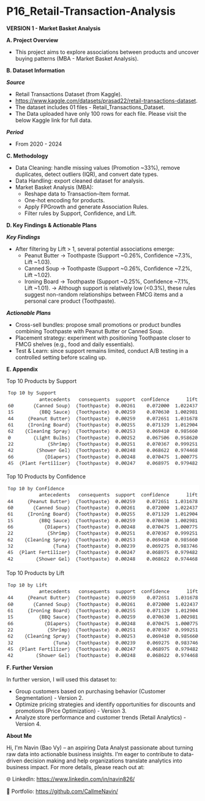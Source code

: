 # P16_Retail-Transaction-Analysis

**VERSION 1 - Market Basket Analysis**

**A. Project Overview**

- This project aims to explore associations between products and uncover buying patterns (MBA - Market Basket Analysis).

**B. Dataset Information**

_**Source**_

- Retail Transactions Dataset (from Kaggle).
- https://www.kaggle.com/datasets/prasad22/retail-transactions-dataset.
- The dataset includes 01 files - Retail_Transactions_Dataset.
- The Data uploaded have only 100 rows for each file. Please visit the below Kaggle link for full data.

_**Period**_

- From 2020 - 2024

**C. Methodology**

- Data Cleaning: handle missing values (Promotion ~33%), remove duplicates, detect outliers (IQR), and convert date types.
- Data Handling: export cleaned dataset for analysis.
- Market Basket Analysis (MBA): 
  + Reshape data to Transaction–Item format.
  + One-hot encoding for products.
  + Apply FPGrowth and generate Association Rules.
  + Filter rules by Support, Confidence, and Lift.

**D. Key Findings & Actionable Plans**

_**Key Findings**_

- After filtering by Lift > 1, several potential associations emerge:
  + Peanut Butter → Toothpaste (Support ~0.26%, Confidence ~7.3%, Lift ~1.03).
  + Canned Soup → Toothpaste (Support ~0.26%, Confidence ~7.2%, Lift ~1.02).
  + Ironing Board → Toothpaste (Support ~0.25%, Confidence ~7.1%, Lift ~1.01).
→ Although support is relatively low (<0.3%), these rules suggest non-random relationships between FMCG items and a personal care product (Toothpaste).

_**Actionable Plans**_

- Cross-sell bundles: propose small promotions or product bundles combining Toothpaste with Peanut Butter or Canned Soup.
- Placement strategy: experiment with positioning Toothpaste closer to FMCG shelves (e.g., food and daily essentials).
- Test & Learn: since support remains limited, conduct A/B testing in a controlled setting before scaling up.

**E. Appendix**

Top 10 Products by Support

![Top 10 Products by Support](https://github.com/CallmeNavin/P16_Retail-Transaction-Analysis/blob/main/Version%201%20-%20MBA/Visualization/Top%2010%20by%20Support.png)

Top 10 Products by Confidence

![Top 10 Products by Confidence](https://github.com/CallmeNavin/P16_Retail-Transaction-Analysis/blob/main/Version%201%20-%20MBA/Visualization/Top%2010%20by%20Confidence.png)

Top 10 Products by Lift

![Top 10 Products by Lift](https://github.com/CallmeNavin/P16_Retail-Transaction-Analysis/blob/main/Version%201%20-%20MBA/Visualization/Top%2010%20by%20Lift.png)

**F. Further Version**

In further version, I will used this dataset to:
- Group customers based on purchasing behavior (Customer Segmentation) - Version 2.
- Optimize pricing strategies and identify opportunities for discounts and promotions (Price Optimization) - Version 3.
- Analyze store performance and customer trends (Retail Analytics) - Version 4.

**About Me**

Hi, I'm Navin (Bao Vy) – an aspiring Data Analyst passionate about turning raw data into actionable business insights. I’m eager to contribute to data-driven decision making and help organizations translate analytics into business impact. For more details, please reach out at:

🌐 LinkedIn: https://www.linkedin.com/in/navin826/

📂 Portfolio: https://github.com/CallmeNavin/
